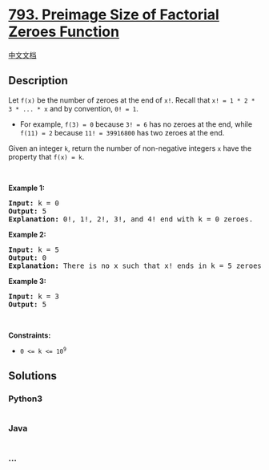 # [793. Preimage Size of Factorial Zeroes Function](https://leetcode.com/problems/preimage-size-of-factorial-zeroes-function)

[中文文档](/solution/0700-0799/0793.Preimage%20Size%20of%20Factorial%20Zeroes%20Function/README.md)

## Description

<p>Let <code>f(x)</code> be the number of zeroes at the end of <code>x!</code>. Recall that <code>x! = 1 * 2 * 3 * ... * x</code> and by convention, <code>0! = 1</code>.</p>

<ul>
	<li>For example, <code>f(3) = 0</code> because <code>3! = 6</code> has no zeroes at the end, while <code>f(11) = 2</code> because <code>11! = 39916800</code> has two zeroes at the end.</li>
</ul>

<p>Given an integer <code>k</code>, return the number of non-negative integers <code>x</code> have the property that <code>f(x) = k</code>.</p>

<p>&nbsp;</p>
<p><strong>Example 1:</strong></p>

<pre>
<strong>Input:</strong> k = 0
<strong>Output:</strong> 5
<strong>Explanation:</strong> 0!, 1!, 2!, 3!, and 4! end with k = 0 zeroes.
</pre>

<p><strong>Example 2:</strong></p>

<pre>
<strong>Input:</strong> k = 5
<strong>Output:</strong> 0
<strong>Explanation:</strong> There is no x such that x! ends in k = 5 zeroes.
</pre>

<p><strong>Example 3:</strong></p>

<pre>
<strong>Input:</strong> k = 3
<strong>Output:</strong> 5
</pre>

<p>&nbsp;</p>
<p><strong>Constraints:</strong></p>

<ul>
	<li><code>0 &lt;= k &lt;= 10<sup>9</sup></code></li>
</ul>

## Solutions

<!-- tabs:start -->

### **Python3**

```python


```

### **Java**

```java


```

### **...**

```


```

<!-- tabs:end -->
